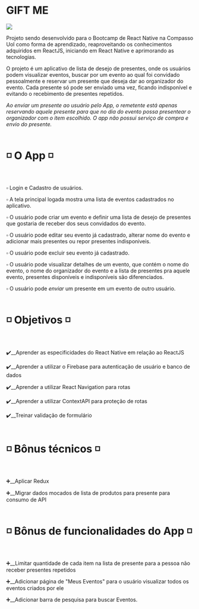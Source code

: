 # GIFT ME

<img src="https://img.shields.io/badge/React_Native-20232A?style=for-the-badge&logo=react&logoColor=61DAF"/>

Projeto sendo desenvolvido para o Bootcamp de React Native na Compasso Uol como forma de aprendizado, reaproveitando os conhecimentos adquiridos em ReactJS, iniciando em React Native e aprimorando as tecnologias.

O projeto é um aplicativo de lista de desejo de presentes, onde os usuários podem visualizar eventos, buscar por um evento ao qual foi convidado pessoalmente e reservar um presente que deseja dar ao organizador do evento. Cada presente só pode ser enviado uma vez, ficando indisponível e evitando o recebimento de presentes repetidos. 

*Ao enviar um presente ao usuário pelo App, o remetente está apenas reservando aquele presente para que no dia do evento possa presentear o organizador com o item escolhido. O app não possui serviço de compra e envio do presente.*<br/><br/>

# :white_medium_small_square: O App :white_medium_small_square:

<br/>

:white_small_square: Login e Cadastro de usuários. <br/>

:white_small_square: A tela principal logada mostra uma lista de eventos cadastrados no aplicativo. <br/>

:white_small_square: O usuário pode criar um evento e definir uma lista de desejo de presentes que gostaria de receber dos seus convidados do evento.<br/>

:white_small_square: O usuário pode editar seu evento já cadastrado, alterar nome do evento e adicionar mais presentes ou repor presentes indisponiveis.<br/>

:white_small_square: O usuário pode excluir seu evento já cadastrado.<br/>

:white_small_square: O usuário pode visualizar detalhes de um evento, que contém o nome do evento, o nome do organizador do evento e a lista de presentes pra aquele evento, presentes disponíveis e indisponíveis são diferenciados.<br/>

:white_small_square: O usuário pode *enviar* um presente em um evento de outro usuário.<br/><br/>


# :white_medium_small_square: Objetivos :white_medium_small_square:

<br/>

:heavy_check_mark:__Aprender as especificidades do React Native em relação ao ReactJS 

:heavy_check_mark:__Aprender a utilizar o Firebase para autenticação de usuário e banco de dados

:heavy_check_mark:__Aprender a utilizar React Navigation para rotas

:heavy_check_mark:__Aprender a utilizar ContextAPI para proteção de rotas

:heavy_check_mark:__Treinar validação de formulário <br/><br/>

# :white_medium_small_square: Bônus técnicos :white_medium_small_square:

<br/>

:heavy_plus_sign:__Aplicar Redux

:heavy_plus_sign:__Migrar dados mocados de lista de produtos para presente para consumo de API <br/><br/>


# :white_medium_small_square: Bônus de funcionalidades do App :white_medium_small_square:

<br/>

:heavy_plus_sign:__Limitar quantidade de cada item na lista de presente para a pessoa não receber presentes repetidos

:heavy_plus_sign:__Adicionar página de "Meus Eventos" para o usuário visualizar todos os eventos criados por ele

:heavy_plus_sign:__Adicionar barra de pesquisa para buscar Eventos.
